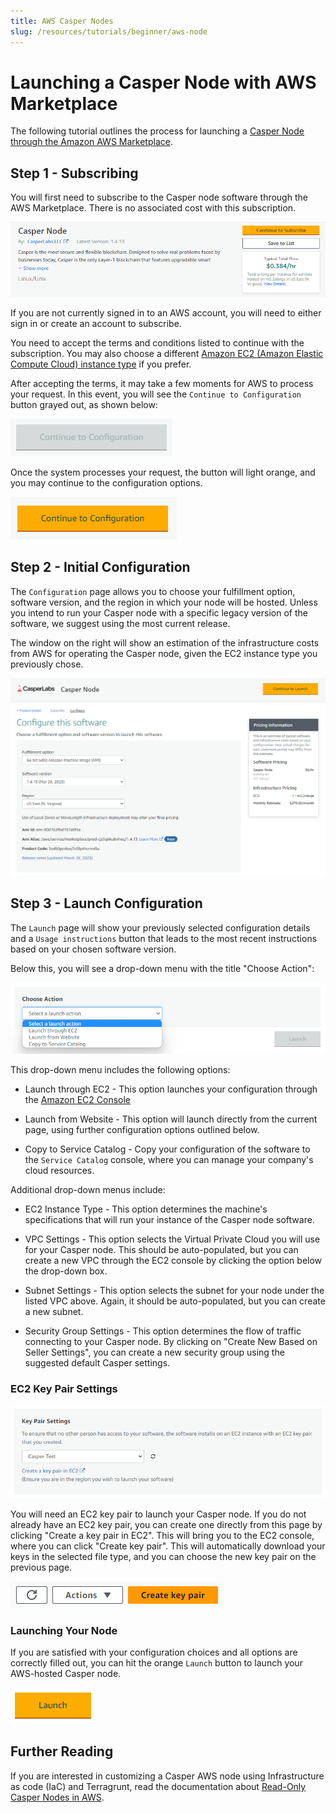 ```yaml
---
title: AWS Casper Nodes
slug: /resources/tutorials/beginner/aws-node
---
```


# Launching a Casper Node with AWS Marketplace

The following tutorial outlines the process for launching a [Casper Node through the Amazon AWS Marketplace](https://aws.amazon.com/marketplace/pp/prodview-d7xpciuetjq5u).

## Step 1 - Subscribing

You will first need to subscribe to the Casper node software through the AWS Marketplace. There is no associated cost with this subscription.

![Step 01](/image/tutorials/aws-node/CasperAWS01.png)

If you are not currently signed in to an AWS account, you will need to either sign in or create an account to subscribe.

You need to accept the terms and conditions listed to continue with the subscription. You may also choose a different [Amazon EC2 (Amazon Elastic Compute Cloud) instance type](https://aws.amazon.com/ec2/instance-types/) if you prefer.

After accepting the terms, it may take a few moments for AWS to process your request. In this event, you will see the `Continue to Configuration` button grayed out, as shown below:

![Step 04](/image/tutorials/aws-node/CasperAWS02.png)

Once the system processes your request, the button will light orange, and you may continue to the configuration options.

![Step 05](/image/tutorials/aws-node/CasperAWS03.png)

## Step 2 - Initial Configuration

The `Configuration` page allows you to choose your fulfillment option, software version, and the region in which your node will be hosted. Unless you intend to run your Casper node with a specific legacy version of the software, we suggest using the most current release.

The window on the right will show an estimation of the infrastructure costs from AWS for operating the Casper node, given the EC2 instance type you previously chose.

![Step 06](/image/tutorials/aws-node/CasperAWS04.png)

## Step 3 - Launch Configuration

The `Launch` page will show your previously selected configuration details and a `Usage instructions` button that leads to the most recent instructions based on your chosen software version.

Below this, you will see a drop-down menu with the title "Choose Action":

![Step 08](/image/tutorials/aws-node/CasperAWS05.png)

This drop-down menu includes the following options:

* Launch through EC2 - This option launches your configuration through the [Amazon EC2 Console](https://console.aws.amazon.com/ec2/)

* Launch from Website - This option will launch directly from the current page, using further configuration options outlined below.

* Copy to Service Catalog - Copy your configuration of the software to the `Service Catalog` console, where you can manage your company's cloud resources.

Additional drop-down menus include:

* EC2 Instance Type - This option determines the machine's specifications that will run your instance of the Casper node software.

* VPC Settings - This option selects the Virtual Private Cloud you will use for your Casper node. This should be auto-populated, but you can create a new VPC through the EC2 console by clicking the option below the drop-down box.

* Subnet Settings - This option selects the subnet for your node under the listed VPC above. Again, it should be auto-populated, but you can create a new subnet.

* Security Group Settings - This option determines the flow of traffic connecting to your Casper node. By clicking on "Create New Based on Seller Settings", you can create a new security group using the suggested default Casper settings.

### EC2 Key Pair Settings

![Step 11](/image/tutorials/aws-node/CasperAWS06.png)

You will need an EC2 key pair to launch your Casper node. If you do not already have an EC2 key pair, you can create one directly from this page by clicking "Create a key pair in EC2". This will bring you to the EC2 console, where you can click "Create key pair". This will automatically download your keys in the selected file type, and you can choose the new key pair on the previous page.

![Step 12](/image/tutorials/aws-node/CasperAWS07.png)

### Launching Your Node

If you are satisfied with your configuration choices and all options are correctly filled out, you can hit the orange `Launch` button to launch your AWS-hosted Casper node.

![Step 13](/image/tutorials/aws-node/CasperAWS08.png)

## Further Reading

If you are interested in customizing a Casper AWS node using Infrastructure as code (IaC) and Terragrunt, read the documentation about [Read-Only Casper Nodes in AWS](../../operators/aws-nodes/index.md).